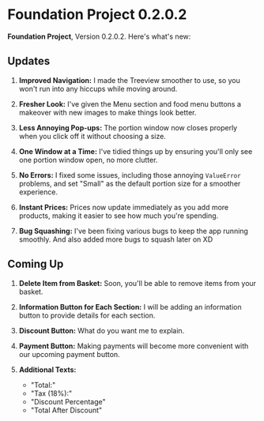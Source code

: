 # Foundation Project 0.2.0.2

**Foundation Project**, Version 0.2.0.2. Here's what's new:

## Updates

1. **Improved Navigation:** I made the Treeview smoother to use, so you won't run into any hiccups while moving around.

2. **Fresher Look:** I've given the Menu section and food menu buttons a makeover with new images to make things look better.

3. **Less Annoying Pop-ups:** The portion window now closes properly when you click off it without choosing a size.

4. **One Window at a Time:** I've tidied things up by ensuring you'll only see one portion window open, no more clutter.

5. **No Errors:** I fixed some issues, including those annoying `ValueError` problems, and set "Small" as the default portion size for a smoother experience.

6. **Instant Prices:** Prices now update immediately as you add more products, making it easier to see how much you're spending.

7. **Bug Squashing:** I've been fixing various bugs to keep the app running smoothly. And also added more bugs to squash later on XD

## Coming Up


1. **Delete Item from Basket:** Soon, you'll be able to remove items from your basket.

2. **Information Button for Each Section:** I will be adding an information button to provide details for each section.

3. **Discount Button:** What do you want me to explain.

4. **Payment Button:** Making payments will become more convenient with our upcoming payment button.

5. **Additional Texts:**
   - "Total:"
   - "Tax (18%):"
   - "Discount Percentage"
   - "Total After Discount"
